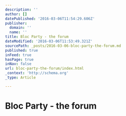 ```yaml
---
description: ''
author: []
datePublished: '2016-03-06T11:54:29.606Z'
publisher:
  domain: ''
  name: ''
title: Bloc Party - the forum
dateModified: '2016-03-06T11:53:49.321Z'
sourcePath: _posts/2016-03-06-bloc-party-the-forum.md
published: true
inFeed: true
hasPage: true
inNav: false
url: bloc-party-the-forum/index.html
_context: 'http://schema.org'
_type: Article

---
```

# Bloc Party - the forum